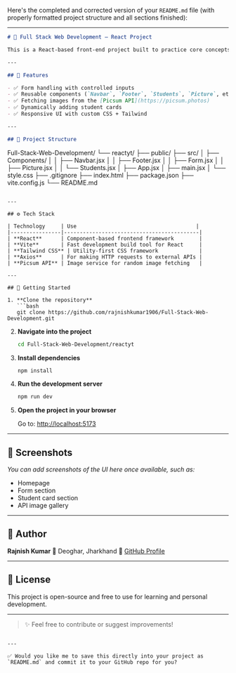 Here's the completed and corrected version of your `README.md` file (with properly formatted project structure and all sections finished):

---

```markdown
# 🎯 Full Stack Web Development – React Project

This is a React-based front-end project built to practice core concepts of modern web development. It showcases the use of components, form handling, dynamic rendering, API integration, and responsive design using custom and Tailwind CSS.

---

## 📌 Features

- ✅ Form handling with controlled inputs  
- ✅ Reusable components (`Navbar`, `Footer`, `Students`, `Picture`, etc.)  
- ✅ Fetching images from the [Picsum API](https://picsum.photos)  
- ✅ Dynamically adding student cards  
- ✅ Responsive UI with custom CSS + Tailwind  

---

## 🧾 Project Structure

```

Full-Stack-Web-Development/
└── reactyt/
├── public/
├── src/
│   ├── Components/
│   │   ├── Navbar.jsx
│   │   ├── Footer.jsx
│   │   ├── Form.jsx
│   │   ├── Picture.jsx
│   │   └── Students.jsx
│   ├── App.jsx
│   ├── main.jsx
│   └── style.css
├── .gitignore
├── index.html
├── package.json
├── vite.config.js
└── README.md

````

---

## ⚙️ Tech Stack

| Technology     | Use                                      |
|----------------|-------------------------------------------|
| **React**      | Component-based frontend framework        |
| **Vite**       | Fast development build tool for React     |
| **Tailwind CSS** | Utility-first CSS framework             |
| **Axios**      | For making HTTP requests to external APIs |
| **Picsum API** | Image service for random image fetching   |

---

## 🚀 Getting Started

1. **Clone the repository**
   ```bash
   git clone https://github.com/rajnishkumar1906/Full-Stack-Web-Development.git
````

2. **Navigate into the project**

   ```bash
   cd Full-Stack-Web-Development/reactyt
   ```

3. **Install dependencies**

   ```bash
   npm install
   ```

4. **Run the development server**

   ```bash
   npm run dev
   ```

5. **Open the project in your browser**

   Go to: [http://localhost:5173](http://localhost:5173)

---

## 📸 Screenshots

*You can add screenshots of the UI here once available, such as:*

* Homepage
* Form section
* Student card section
* API image gallery

---

## 👤 Author

**Rajnish Kumar**
📍 Deoghar, Jharkhand
🔗 [GitHub Profile](https://github.com/rajnishkumar1906)

---

## 🪪 License

This project is open-source and free to use for learning and personal development.

---

> ✨ Feel free to contribute or suggest improvements!

```

---

✅ Would you like me to save this directly into your project as `README.md` and commit it to your GitHub repo for you?
```
